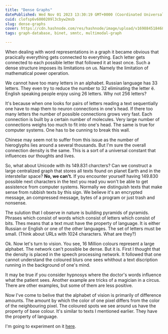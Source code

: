 ```yaml
---
title: "Dense Graphs"
datePublished: Wed Nov 01 2023 13:30:19 GMT+0000 (Coordinated Universal Time)
cuid: clofsp6v6000209l3cbyw2msb
slug: dense-graphs
cover: https://cdn.hashnode.com/res/hashnode/image/upload/v1698845184686/a0891a5f-761d-49a4-b5dd-130f8f3940b5.jpeg
tags: graph-database, binet, smntc, multimodal-graph

---
```


When dealing with word representations in a graph it became obvious that pracically everything gets connected to everything. Each letter gets connected to each possible letter that followed it at least once. Such a dense structure imposes its limitations on us. Namely the limitation of mathematical power operation.

We cannot have too many letters in an alphabet. Russian language has 33 letters. They even try to reduce the number to 32 eliminating the letter ё. English speaking people enjoy using 26 letters. Why not 256 letters?

It's because when one looks for pairs of letters reading a text sequentially one have to map them to neuron connections in one's head. If there too many letters the number of possible connections grows very fast. Each connection is built by a certain number of molecules. Very large number of connections weighs too much to fit into one's head. The same is true for computer systems. One has to be cunning to break this wall.

Chinese may seem not to suffer from this issue as the number of hieroglyphs lies around a several thousands. But I'm sure the overall connection density is the same. This is a sort of a universal constant that influences our thoughts and lives.

So, what about Unicode with its 149.831 charcters? Can we construct a large centralized graph that stores all texts found on planet Earth and in the interstellar space? **No, we can't.** If you encounter yourself having 149.830 possible next characters in the text you read you won't be able to get assistence from computer systems. Normally we distinguish texts that make sense from rubbish texts by this sign. We believe it's an encrypted message, an compressed message, bytes of a program or just trash and nonsense.

The sulution that I observe in nature is building pyramids of pyramids. Phrases which consist of words which consist of letters which consist of bits. Thes means that a text must have the property of language. It is either Russian or English or one of the other languages. The set of letters must be small. (Think about URLs with 1024 characters. What are they?)

Ok. Now let's turn to vision. You see, 16 Million colours represent a large alphabet. The network can't possible be dense. But it is. First I thought that the density is placed in the speech processing network. It followed that one cannot understand the coloured blurs one sees whithout a text discription running in the background of one's mind.

It may be true if you consider hypnosys where the doctor's words influence what the patient sees. Another example are tricks of a magician in a circus. There are other examples, but some of them are less positive.

Now I've come to belive that the alphabet of vision is primarily of difference amounts. The amount by which the color of one pixel differs from the color of the neighbouring pixel. The coloured spots we see around us have the property of base colour. It's similar to texts I mentioned earlier. They have the property of language.

I'm going to experiment on it [here](https://codeberg.org/mem-memov/smntc).